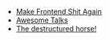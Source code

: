 * [Make Frontend Shit Again](https://makefrontendshitagain.party/)
* [Awesome Talks](https://awesometalks.party/)
* [The destructured horse!](https://twitter.com/NikkitaFTW/status/977895647612370945)